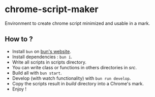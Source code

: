 # chrome-script-maker

Environment to create chrome script minimized and usable in a mark.

## How to ?

- Install `bun` on [bun's website](https://bun.sh/).
- Install dependencies : `bun i`.
- Write all scripts in scripts directory.
- You can write class or functions in others directories in _src_.
- Build all with `bun start`.
- Develop (with watch functionality) with `bun run develop`.
- Copy the scripts result in _build_ directory into a Chrome's mark.
- Enjoy !
